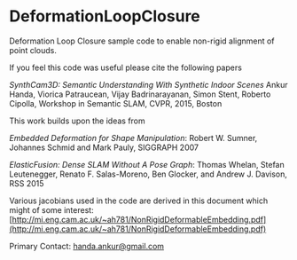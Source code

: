 # DeformationLoopClosure
Deformation Loop Closure sample code to enable non-rigid alignment of point clouds. 

If you feel this code was useful please cite the following papers 

*SynthCam3D: Semantic Understanding With Synthetic Indoor Scenes*
Ankur Handa, Viorica Patraucean, Vijay Badrinarayanan, Simon Stent, Roberto Cipolla, 
Workshop in Semantic SLAM, CVPR, 2015, Boston

This work builds upon the ideas from 

*Embedded Deformation for Shape Manipulation*: 
Robert W. Sumner, Johannes Schmid and Mark Pauly, 
SIGGRAPH 2007

*ElasticFusion: Dense SLAM Without A Pose Graph*: 
Thomas Whelan, Stefan Leutenegger, Renato F. Salas-Moreno, Ben Glocker, and Andrew J. Davison,
RSS 2015

Various jacobians used in the code are derived in this document which might of some interest: [http://mi.eng.cam.ac.uk/~ah781/NonRigidDeformableEmbedding.pdf](http://mi.eng.cam.ac.uk/~ah781/NonRigidDeformableEmbedding.pdf)

Primary Contact:
handa.ankur@gmail.com
